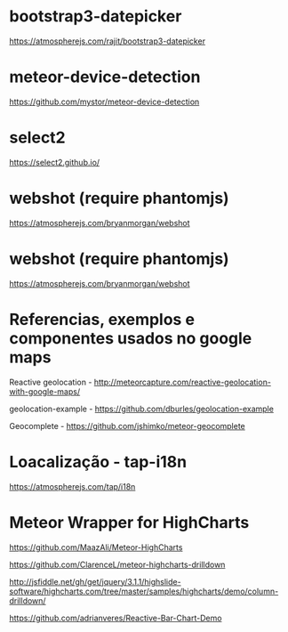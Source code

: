 # bootstrap3-datepicker
https://atmospherejs.com/rajit/bootstrap3-datepicker

# meteor-device-detection
https://github.com/mystor/meteor-device-detection

# select2
https://select2.github.io/

# webshot (require phantomjs)
https://atmospherejs.com/bryanmorgan/webshot

# webshot (require phantomjs)
https://atmospherejs.com/bryanmorgan/webshot

# Referencias, exemplos e componentes usados no google maps
Reactive geolocation - http://meteorcapture.com/reactive-geolocation-with-google-maps/

geolocation-example - https://github.com/dburles/geolocation-example

Geocomplete - https://github.com/jshimko/meteor-geocomplete

# Loacalização - tap-i18n
https://atmospherejs.com/tap/i18n

# Meteor Wrapper for HighCharts
https://github.com/MaazAli/Meteor-HighCharts

https://github.com/ClarenceL/meteor-highcharts-drilldown

http://jsfiddle.net/gh/get/jquery/3.1.1/highslide-software/highcharts.com/tree/master/samples/highcharts/demo/column-drilldown/

https://github.com/adrianveres/Reactive-Bar-Chart-Demo


